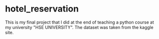 # hotel_reservation
This is my final project that I did at the end of teaching a python course at my university "HSE UNIVERSITY". The dataset was taken from the kaggle site.
